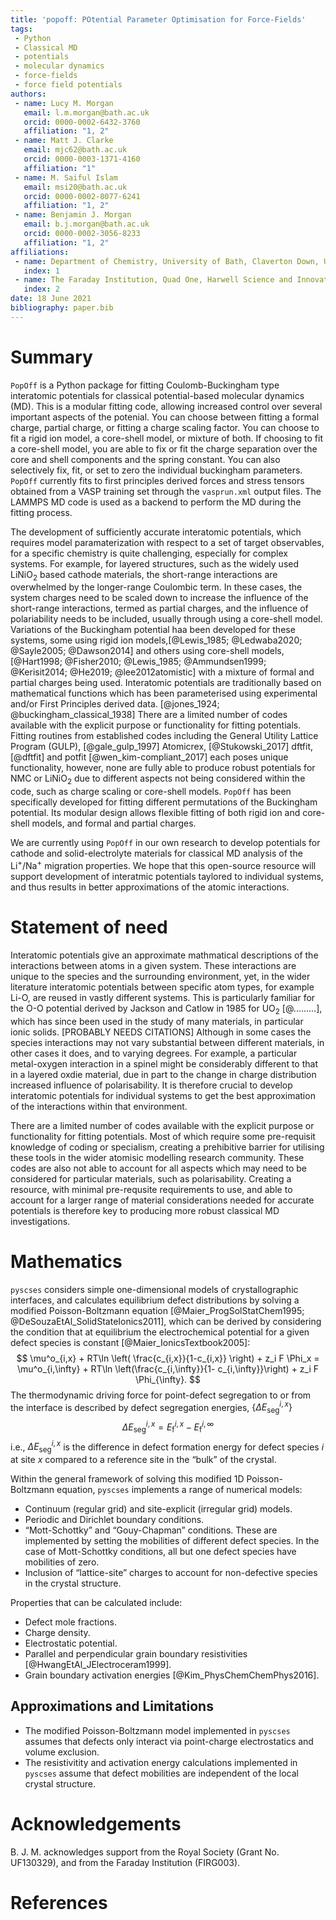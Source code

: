 ```yaml
---
title: 'popoff: POtential Parameter Optimisation for Force-Fields'
tags:
 - Python
 - Classical MD
 - potentials
 - molecular dynamics
 - force-fields
 - force field potentials
authors:
 - name: Lucy M. Morgan
   email: l.m.morgan@bath.ac.uk
   orcid: 0000-0002-6432-3760
   affiliation: "1, 2"
 - name: Matt J. Clarke
   email: mjc62@bath.ac.uk
   orcid: 0000-0003-1371-4160
   affiliation: "1"
 - name: M. Saiful Islam
   email: msi20@bath.ac.uk
   orcid: 0000-0002-8077-6241
   affiliation: "1, 2"
 - name: Benjamin J. Morgan
   email: b.j.morgan@bath.ac.uk
   orcid: 0000-0002-3056-8233
   affiliation: "1, 2"
affiliations:
 - name: Department of Chemistry, University of Bath, Claverton Down, UK, BA2 7AY
   index: 1
 - name: The Faraday Institution, Quad One, Harwell Science and Innovation Campus, Didcot, UK
   index: 2
date: 18 June 2021
bibliography: paper.bib
---
```


# Summary
`PopOff` is a Python package for fitting Coulomb-Buckingham type interatomic potentials for classical potential-based molecular dynamics (MD). This is a modular fitting code, allowing increased control over several important aspects of the potenial. You can choose between fitting a formal charge, partial charge, or fitting a charge scaling factor. You can choose to fit a rigid ion model, a core-shell model, or mixture of both. If choosing to fit a core-shell model, you are able to fix or fit the charge separation over the core and shell components and the spring constant. You can also selectively fix, fit, or set to zero the individual buckingham parameters. `PopOff` currently fits to first principles derived forces and stress tensors obtained from a VASP training set through the `vasprun.xml` output files. The LAMMPS MD code is used as a backend to perform the MD during the fitting process.

The development of sufficiently accurate interatomic potentials, which requires model paramaterization with respect to a set of target observables, for a specific chemistry is quite challenging, especially for complex systems. For example, for layered structures, such as the widely used LiNiO$_2$ based cathode materials, the short-range interactions are overwhelmed by the longer-range Coulombic term. In these cases, the system charges need to be scaled down to increase the influence of the short-range interactions, termed as partial charges, and the influence of polariability needs to be included, usually through using a core-shell model. Variations of the Buckingham potential haa been developed for these systems, some using rigid ion models,[@Lewis_1985; @Ledwaba2020; @Sayle2005; @Dawson2014] and others using core-shell models, [@Hart1998; @Fisher2010; @Lewis_1985; @Ammundsen1999; @Kerisit2014; @He2019; @lee2012atomistic] with a mixture of formal and partial charges being used. Interatomic potentials are traditionally based on mathematical functions which has been parameterised using experimental and/or First Principles derived data. [@jones_1924; @buckingham_classical_1938] There are a limited number of codes available with the explicit purpose or functionality for fitting potentials. Fitting routines from established codes including the General Utility Lattice Program (GULP), [@gale_gulp_1997] Atomicrex, [@Stukowski_2017] dftfit, [@dftfit] and potfit [@wen_kim-compliant_2017] each poses unique functionality, however, none are fully able to produce robust potentials for NMC or LiNiO$_2$ due to different aspects not being considered within the code, such as charge scaling or core-shell models. `PopOff` has been specifically developed for fitting different permutations of the Buckingham potential. Its modular design allows flexible fitting of both rigid ion and core-shell models, and formal and partial charges. 

We are currently using `PopOff` in our own research to develop potentials for cathode and solid-electrolyte materials for classical MD analysis of the Li$^+$/Na$^+$ migration properties. We hope that this open-source resource will support development of interatmic potentials taylored to individual systems, and thus results in better approximations of the atomic interactions.


# Statement of need
Interatomic potentials give an approximate mathmatical descriptions of the interactions between atoms in a given system. These interactions are unique to the species and the surrounding environment, yet, in the wider literature interatomic potentials between specific atom types, for example Li-O, are reused in vastly different systems. This is particularly familiar for the O-O potential derived by Jackson and Catlow in 1985 for UO$_2$ [@.........], which has since been used in the study of many materials, in particular ionic solids. [PROBABLY NEEDS CITATIONS] Although in some cases the species interactions may not vary substantial between different materials, in other cases it does, and to varying degrees. For example, a particular metal-oxygen interaction in a spinel might be considerably different to that in a layered oxdie material, due in part to the change in charge distribution increased influence of polarisability. It is therefore crucial to develop interatomic potentials for individual systems to get the best approximation of the interactions within that environment.

There are a limited number of codes available with the explicit purpose or functionality for fitting potentials. Most of which require some pre-requisit knowledge of coding or specialism, creating a prehibitive barrier for utilising these tools in the wider atomisic modelling research community. These codes are also not able to account for all aspects which may need to be considered for particular materials, such as polarisability. Creating a resource, with minimal pre-requsite requirements to use, and able to account for a larger range of material considerations needed for accurate potentials is therefore key to producing more robust classical MD investigations. 


# Mathematics
``pyscses`` considers simple one-dimensional models of crystallographic interfaces, and calculates equilibrium defect distributions by solving a modified Poisson-Boltzmann equation [@Maier_ProgSolStatChem1995; @DeSouzaEtAl_SolidStateIonics2011], which can be derived by considering the condition that at equilibrium the electrochemical potential for a given defect species is constant [@Maier_IonicsTextbook2005]:
$$
\mu^o_{i,x} + RT\ln \left( \frac{c_{i,x}}{1-c_{i,x}} \right) + z_i F \Phi_x = \mu^o_{i,\infty} + RT\ln \left(\frac{c_{i,\infty}}{1- c_{i,\infty}}\right) + z_i F \Phi_{\infty}.
$$
The thermodynamic driving force for point-defect segregation to or from the interface is described by defect segregation energies, $\left\{\Delta E_\mathrm{seg}^{i,x}\right\}$
$$
\Delta E_\mathrm{seg}^{i,x} = E_\mathrm{f}^{i,x} - E_\mathrm{f}^{i, \infty}
$$
i.e., $\Delta E_\mathrm{seg}^{i,x}$ is the difference in defect formation energy for defect species $i$ at site $x$ compared to a reference site in the &ldquo;bulk&rdquo; of the crystal.

Within the general framework of solving this modified 1D Poisson-Boltzmann equation, ``pyscses`` implements a range of numerical models:

- Continuum (regular grid) and site-explicit (irregular grid) models.
- Periodic and Dirichlet boundary conditions.
- &ldquo;Mott-Schottky&rdquo; and &ldquo;Gouy-Chapman&rdquo; conditions. These are implemented by setting the mobilities of different defect species. In the case of Mott-Schottky conditions, all but one defect species have mobilities of zero.
- Inclusion of &ldquo;lattice-site&rdquo; charges to account for non-defective species in the crystal structure.

Properties that can be calculated include:

- Defect mole fractions.
- Charge density.
- Electrostatic potential.
- Parallel and perpendicular grain boundary resistivities [@HwangEtAl_JElectroceram1999].
- Grain boundary activation energies [@Kim_PhysChemChemPhys2016].

<!---# Typical workflow

The necessary input to model space-charge formation at a grain boundary is a set of defect site positions and segregation energies, projected onto a one-dimensional grid (see Figure 1). For calculations using a &ldquo;continuum&rdquo; (regular) grid, the defect segregation energies and atomic positions are interpolated onto a regular grid.

![(Top) An example crystal structure for a grain boundary in CeO<sub>2</sub>. The $x$ coordinate of each potential defect site (orange spheres) is used to construct a one-dimensional &ldquo;site-explicit&rdquo; grid. Defect segregation energies calculated using e.g. atomistic modelling methods are used to assign segregation energies to every grid point (bottom).](Figures/seg_energies_joss.pdf)

`pyscses` uses these input data to solve the self-consistent modified Poisson-Boltzmann equation. The calculated outputs include the equilibrium electrostatic potential, charge density, and defect mole fractions (site occupancies) across the space charge region (Figure 2).

![Example outputs (electrostatic potentials, charge densities, and site occupancies) for a grain boundary in Gd-doped CeO<sub>2</sub>. The left and right pairs of panels show equivalent results calculated using continuum and site-explicit models.](Figures/continuum_vs_se_joss_MS.pdf)
-->
## Approximations and Limitations
- The modified Poisson-Boltzmann model implemented in ``pyscses`` assumes that defects only interact via point-charge electrostatics and volume exclusion. 
- The resistivitity and activation energy calculations implemented in ``pyscses`` assume that defect mobilities are independent of the local crystal structure.

# Acknowledgements

B. J. M. acknowledges support from the Royal Society (Grant No. UF130329), and from the Faraday Institution (FIRG003).

# References
